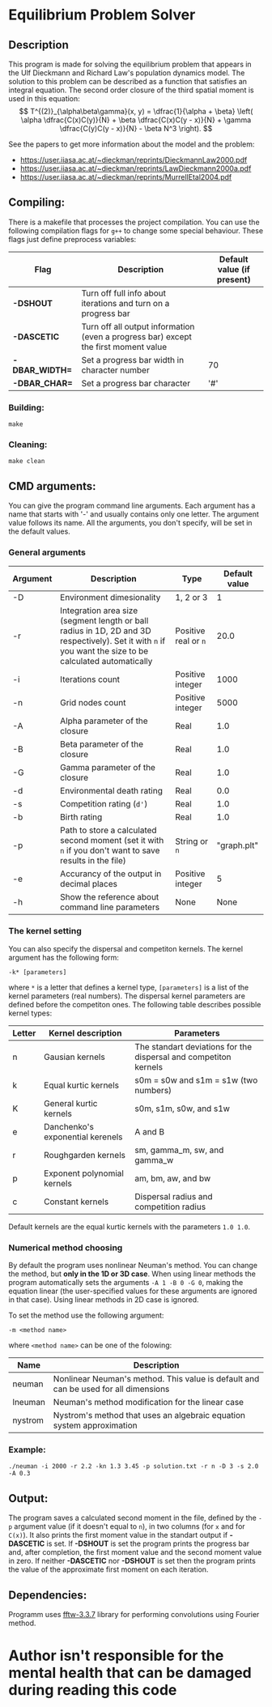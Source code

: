 # Equilibrium Problem Solver

## Description

This program is made for solving the equilibrium problem that appears in
the Ulf Dieckmann and Richard Law's population dynamics model. The solution to
this problem can be described as a function that satisfies an integral equation.
The second order closure of the third spatial moment is used in this equation:
$$
    T^{(2)}_{\alpha\beta\gamma}(x, y) =
        \dfrac{1}{\alpha + \beta} \left(
            \alpha \dfrac{C(x)C(y)}{N} +
            \beta  \dfrac{C(x)C(y - x)}{N} +
            \gamma \dfrac{C(y)C(y - x)}{N} -
            \beta N^3
        \right).
$$

See the papers to get more information about the model and the problem:
- https://user.iiasa.ac.at/~dieckman/reprints/DieckmannLaw2000.pdf
- https://user.iiasa.ac.at/~dieckman/reprints/LawDieckmann2000a.pdf
- https://user.iiasa.ac.at/~dieckman/reprints/MurrellEtal2004.pdf

## Compiling:

There is a makefile that processes the project compilation. You can use the
following compilation flags for `g++` to change some special behaviour. These
flags just define preprocess variables:

| Flag | Description | Default value (if present) |
| -- | -- | -- |
| **-DSHOUT** | Turn off full info about iterations and turn on a progress bar |
| **-DASCETIC** | Turn off all output information (even a progress bar) except the first moment value |
| **-DBAR_WIDTH=** *<int>* | Set a progress bar width in character number | 70 |
| **-DBAR_CHAR=** *<char>* | Set a progress bar character | '#' |

### Building:
```    
make
```

### Cleaning:
```
make clean
```

## CMD arguments:

You can give the program command line arguments. Each argument has a name
that starts with '-' and usually contains only one letter. The argument value
follows its name. All the arguments, you don't specify, will be set in the
default values.

### General arguments

| Argument | Description | Type | Default value |
| -- | -- | -- | -- |
| -D | Environment dimesionality | 1, 2 or 3 | 1 |
| -r | Integration area size (segment length or ball radius in 1D, 2D and 3D respectively). Set it with `n` if you want the size to be calculated automatically | Positive real or `n` | 20.0 |
| -i | Iterations count | Positive integer | 1000 |
| -n | Grid nodes count | Positive integer | 5000 |
| -A | Alpha parameter of the closure | Real | 1.0 |
| -B | Beta parameter of the closure | Real | 1.0 |
| -G | Gamma parameter of the closure | Real | 1.0 |
| -d | Environmental death rating | Real | 0.0 |
| -s | Competition rating (`d'`) | Real | 1.0 |
| -b | Birth rating | Real | 1.0 |
| -p | Path to store a calculated second moment (set it with `n` if you don't want to save results in the file) | String or `n` | "graph.plt" |
| -e | Accurancy of the output in decimal places | Positive integer | 5 |
| -h | Show the reference about command line parameters | None | None |

### The kernel setting

You can also specify the dispersal and competiton kernels.
The kernel argument has the following form:
```
-k* [parameters]
```
where `*` is a letter that defines a kernel type, `[parameters]` is a
list of the kernel parameters (real numbers). The dispersal kernel parameters
are defined before the competiton ones. The following table describes
possible kernel types:

| Letter | Kernel description | Parameters |
| -- | -- | -- |
| n | Gausian kernels | The standart deviations for the dispersal and competiton kernels |
| k | Equal kurtic kernels | s0m = s0w and s1m = s1w (two numbers) |
| K | General kurtic kernels | s0m, s1m, s0w, and s1w |
| e | Danchenko's exponential kerenels | A and B |
| r | Roughgarden kernels | sm, gamma_m, sw, and gamma_w |
| p | Exponent polynomial kernels | am, bm, aw, and bw |
| c | Constant kernels | Dispersal radius and competition radius |

Default kernels are the equal kurtic kernels with the parameters `1.0 1.0`.

### Numerical method choosing

By default the program uses nonlinear Neuman's method.
You can change the method, but **only in the 1D or 3D case**. When using linear
methods the program automatically sets the arguments `-A 1 -B 0 -G 0`,
making the equation linear (the user-specified values for these arguments are
ignored in that case). Using linear methods in 2D case is ignored.

To set the method use the following argument:
```
-m <method name>
```
where `<method name>` can be one of the folowing:

| Name | Description |
| -- | -- |
| neuman | Nonlinear Neuman's method. This value is default and can be used for all dimensions |
| lneuman | Neuman's method modification for the linear case |
| nystrom | Nystrom's method that uses an algebraic equation system approximation |


### Example:
```
./neuman -i 2000 -r 2.2 -kn 1.3 3.45 -p solution.txt -r n -D 3 -s 2.0 -A 0.3
```

## Output:

The program saves a calculated second moment in the file, defined by the
`-p` argument value (if it doesn't equal to `n`), in two columns
(for `x` and for `C(x)`). It also prints the first moment value in the standart
output if **-DASCETIC** is set. If **-DSHOUT** is set the program prints
the progress bar and, after completion, the first moment value and the second
moment value in zero. If neither **-DASCETIC** nor **-DSHOUT** is set then the
program prints the value of the approximate first moment on each iteration.

## Dependencies:

Programm uses [fftw-3.3.7](http://www.fftw.org/) library for performing
convolutions using Fourier method.

# **Author isn't responsible for the mental health that can be damaged during reading this code**
